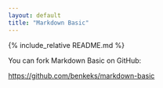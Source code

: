 ```yaml
---
layout: default
title: "Markdown Basic"
---
```


{% include_relative README.md %}

You can fork Markdown Basic on GitHub:

<https://github.com/benkeks/markdown-basic>